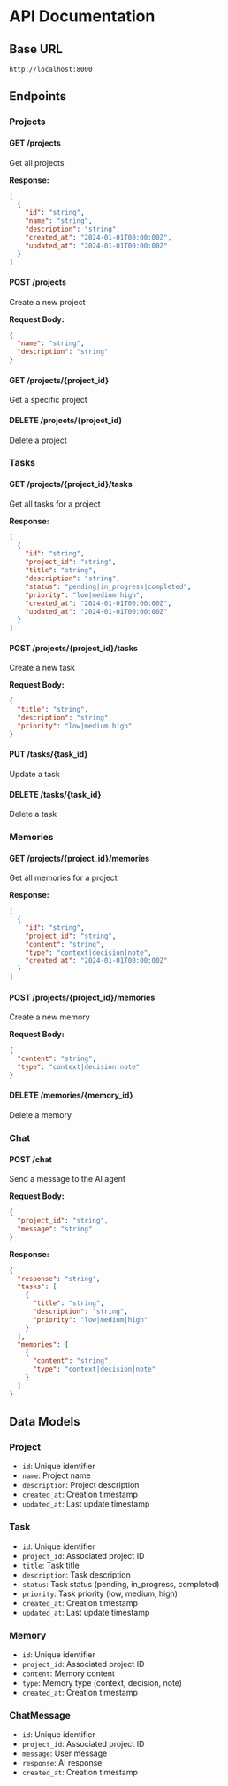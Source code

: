 # API Documentation

## Base URL
`http://localhost:8000`

## Endpoints

### Projects

#### GET /projects
Get all projects

**Response:**
```json
[
  {
    "id": "string",
    "name": "string",
    "description": "string",
    "created_at": "2024-01-01T00:00:00Z",
    "updated_at": "2024-01-01T00:00:00Z"
  }
]
```

#### POST /projects
Create a new project

**Request Body:**
```json
{
  "name": "string",
  "description": "string"
}
```

#### GET /projects/{project_id}
Get a specific project

#### DELETE /projects/{project_id}
Delete a project

### Tasks

#### GET /projects/{project_id}/tasks
Get all tasks for a project

**Response:**
```json
[
  {
    "id": "string",
    "project_id": "string",
    "title": "string",
    "description": "string",
    "status": "pending|in_progress|completed",
    "priority": "low|medium|high",
    "created_at": "2024-01-01T00:00:00Z",
    "updated_at": "2024-01-01T00:00:00Z"
  }
]
```

#### POST /projects/{project_id}/tasks
Create a new task

**Request Body:**
```json
{
  "title": "string",
  "description": "string",
  "priority": "low|medium|high"
}
```

#### PUT /tasks/{task_id}
Update a task

#### DELETE /tasks/{task_id}
Delete a task

### Memories

#### GET /projects/{project_id}/memories
Get all memories for a project

**Response:**
```json
[
  {
    "id": "string",
    "project_id": "string",
    "content": "string",
    "type": "context|decision|note",
    "created_at": "2024-01-01T00:00:00Z"
  }
]
```

#### POST /projects/{project_id}/memories
Create a new memory

**Request Body:**
```json
{
  "content": "string",
  "type": "context|decision|note"
}
```

#### DELETE /memories/{memory_id}
Delete a memory

### Chat

#### POST /chat
Send a message to the AI agent

**Request Body:**
```json
{
  "project_id": "string",
  "message": "string"
}
```

**Response:**
```json
{
  "response": "string",
  "tasks": [
    {
      "title": "string",
      "description": "string",
      "priority": "low|medium|high"
    }
  ],
  "memories": [
    {
      "content": "string",
      "type": "context|decision|note"
    }
  ]
}
```

## Data Models

### Project
- `id`: Unique identifier
- `name`: Project name
- `description`: Project description
- `created_at`: Creation timestamp
- `updated_at`: Last update timestamp

### Task
- `id`: Unique identifier
- `project_id`: Associated project ID
- `title`: Task title
- `description`: Task description
- `status`: Task status (pending, in_progress, completed)
- `priority`: Task priority (low, medium, high)
- `created_at`: Creation timestamp
- `updated_at`: Last update timestamp

### Memory
- `id`: Unique identifier
- `project_id`: Associated project ID
- `content`: Memory content
- `type`: Memory type (context, decision, note)
- `created_at`: Creation timestamp

### ChatMessage
- `id`: Unique identifier
- `project_id`: Associated project ID
- `message`: User message
- `response`: AI response
- `created_at`: Creation timestamp 
